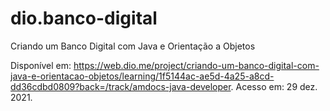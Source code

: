 # dio.banco-digital
 Criando um Banco Digital com Java e Orientação a Objetos

Disponível em: https://web.dio.me/project/criando-um-banco-digital-com-java-e-orientacao-objetos/learning/1f5144ac-ae5d-4a25-a8cd-dd36cdbd0809?back=/track/amdocs-java-developer. Acesso em: 29 dez. 2021.